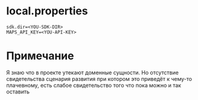 
# local.properties

```properties
sdk.dir=<YOU-SDK-DIR>
MAPS_API_KEY=<YOU-API-KEY>
```

# Примечание

Я знаю что в проекте утекают доменные сущности. Но отсутствие свидетельства сценария развития
при котором это приведёт к чему-то плачевному, есть слабое свидетельство того что пока можно и так оставить